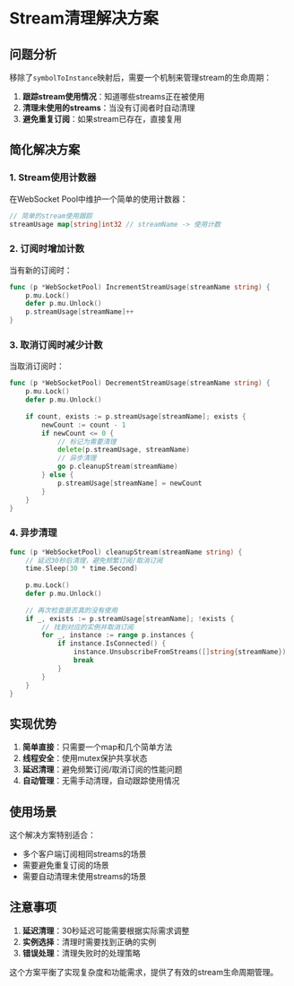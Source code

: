 # Stream清理解决方案

## 问题分析

移除了`symbolToInstance`映射后，需要一个机制来管理stream的生命周期：

1. **跟踪stream使用情况**：知道哪些streams正在被使用
2. **清理未使用的streams**：当没有订阅者时自动清理
3. **避免重复订阅**：如果stream已存在，直接复用

## 简化解决方案

### 1. Stream使用计数器
在WebSocket Pool中维护一个简单的使用计数器：

```go
// 简单的stream使用跟踪
streamUsage map[string]int32 // streamName -> 使用计数
```

### 2. 订阅时增加计数
当有新的订阅时：
```go
func (p *WebSocketPool) IncrementStreamUsage(streamName string) {
    p.mu.Lock()
    defer p.mu.Unlock()
    p.streamUsage[streamName]++
}
```

### 3. 取消订阅时减少计数
当取消订阅时：
```go
func (p *WebSocketPool) DecrementStreamUsage(streamName string) {
    p.mu.Lock()
    defer p.mu.Unlock()
    
    if count, exists := p.streamUsage[streamName]; exists {
        newCount := count - 1
        if newCount <= 0 {
            // 标记为需要清理
            delete(p.streamUsage, streamName)
            // 异步清理
            go p.cleanupStream(streamName)
        } else {
            p.streamUsage[streamName] = newCount
        }
    }
}
```

### 4. 异步清理
```go
func (p *WebSocketPool) cleanupStream(streamName string) {
    // 延迟30秒后清理，避免频繁订阅/取消订阅
    time.Sleep(30 * time.Second)
    
    p.mu.Lock()
    defer p.mu.Unlock()
    
    // 再次检查是否真的没有使用
    if _, exists := p.streamUsage[streamName]; !exists {
        // 找到对应的实例并取消订阅
        for _, instance := range p.instances {
            if instance.IsConnected() {
                instance.UnsubscribeFromStreams([]string{streamName})
                break
            }
        }
    }
}
```

## 实现优势

1. **简单直接**：只需要一个map和几个简单方法
2. **线程安全**：使用mutex保护共享状态
3. **延迟清理**：避免频繁订阅/取消订阅的性能问题
4. **自动管理**：无需手动清理，自动跟踪使用情况

## 使用场景

这个解决方案特别适合：
- 多个客户端订阅相同streams的场景
- 需要避免重复订阅的场景
- 需要自动清理未使用streams的场景

## 注意事项

1. **延迟清理**：30秒延迟可能需要根据实际需求调整
2. **实例选择**：清理时需要找到正确的实例
3. **错误处理**：清理失败时的处理策略

这个方案平衡了实现复杂度和功能需求，提供了有效的stream生命周期管理。